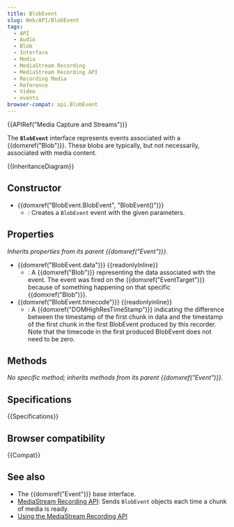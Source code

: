 ```yaml
---
title: BlobEvent
slug: Web/API/BlobEvent
tags:
  - API
  - Audio
  - Blob
  - Interface
  - Media
  - MediaStream Recording
  - MediaStream Recording API
  - Recording Media
  - Reference
  - Video
  - events
browser-compat: api.BlobEvent
---
```

{{APIRef("Media Capture and Streams")}}

The **`BlobEvent`** interface represents events associated with a {{domxref("Blob")}}. These blobs are typically, but not necessarily,  associated with media content.

{{InheritanceDiagram}}

## Constructor

- {{domxref("BlobEvent.BlobEvent", "BlobEvent()")}}
  - : Creates a `BlobEvent` event with the given parameters.

## Properties

_Inherits properties from its parent {{domxref("Event")}}_.

- {{domxref("BlobEvent.data")}} {{readonlyInline}}
  - : A {{domxref("Blob")}} representing the data associated with the event. The event was fired on the {{domxref("EventTarget")}} because of something happening on that specific {{domxref("Blob")}}.
- {{domxref("BlobEvent.timecode")}} {{readonlyinline}}
  - : A {{domxref("DOMHighResTimeStamp")}} indicating the difference between the timestamp of the first chunk in data and the timestamp of the first chunk in the first BlobEvent produced by this recorder. Note that the timecode in the first produced BlobEvent does not need to be zero.

## Methods

_No specific method; inherits methods from its parent {{domxref("Event")}}._

## Specifications

{{Specifications}}

## Browser compatibility

{{Compat}}

## See also

- The {{domxref("Event")}} base interface.
- [MediaStream Recording API](/en-US/docs/Web/API/MediaStream_Recording_API): Sends `BlobEvent` objects each time a chunk of media is ready.
- [Using the MediaStream Recording API](/en-US/docs/Web/API/MediaStream_Recording_API/Using_the_MediaStream_Recording_API)
